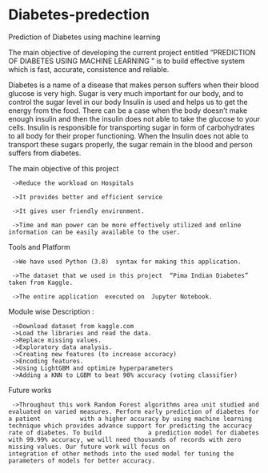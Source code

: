 # Diabetes-predection
Prediction of Diabetes using machine learning


The main objective of developing the current project entitled “PREDICTION OF DIABETES USING MACHINE LEARNING ” is to build effective system which is fast, accurate, consistence and reliable.


Diabetes is a name of a disease that makes person suffers when their blood glucose is very high. Sugar is very much important for our body, and to control the sugar level in our body Insulin is used and helps us to get the energy from the food. There can be a case when the body doesn’t make enough insulin and then the insulin does not able to take the glucose to your cells. Insulin is responsible for transporting sugar in form of carbohydrates to all body for their proper functioning. When the Insulin does not able to transport these sugars properly, the sugar remain in the blood and person suffers from diabetes.




The main objective of this project



     ->Reduce the workload on Hospitals

     ->It provides better and efficient service

     ->It gives user friendly environment.

     ->Time and man power can be more effectively utilized and online information can be easily available to the user.
 
 
 Tools and Platform  
 
     ->We have used Python (3.8)  syntax for making this application.

     ->The dataset that we used in this project  “Pima Indian Diabetes”  taken from Kaggle. 

     ->The entire application  executed on  Jupyter Notebook.
   
   
Module wise Description :


     ->Download dataset from kaggle.com
     ->Load the libraries and read the data.
     ->Replace missing values.
     ->Exploratory data analysis.
     ->Creating new features (to increase accuracy)
     ->Encoding features.
     ->Using LightGBM and optimize hyperparameters
     ->Adding a KNN to LGBM to beat 90% accuracy (voting classifier)


Future works

     ->Throughout this work Random Forest algorithms area unit studied and evaluated on varied measures. Perform early prediction of diabetes for a patient           with a higher accuracy by using machine learning technique which provides advance support for predicting the accuracy rate of diabetes. To build             a prediction model for diabetes with 99.99% accuracy, we will need thousands of records with zero missing values. Our future work will focus on               integration of other methods into the used model for tuning the parameters of models for better accuracy.




